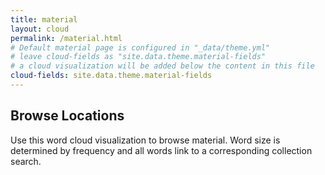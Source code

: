 ```yaml
---
title: material
layout: cloud
permalink: /material.html
# Default material page is configured in "_data/theme.yml"
# leave cloud-fields as "site.data.theme.material-fields"
# a cloud visualization will be added below the content in this file
cloud-fields: site.data.theme.material-fields
---
```


## Browse Locations

Use this word cloud visualization to browse material.
Word size is determined by frequency and all words link to a corresponding collection search.
